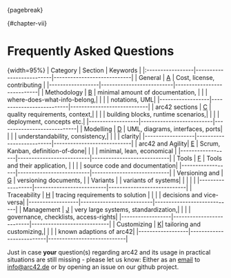 {pagebreak}


{#chapter-vii}
#  Frequently Asked Questions

{width=95%}
| Category         | Section                  | Keywords                   |
|:-----------------|--------------------------|----------------------------|
| General          | [A](#section-vii-A)  | Cost, license, contributing |
|------------------|--------------------------|----------------------------|
| Methodology      | [B](#section-vii-B)  | minimal amount of documentation,
|                  |                          | where-does-what-info-belong,|
|                  |                          | notations, UML|
|------------------|--------------------------|----------------------------|
| arc42 sections   | [C](#section-vii-C)  | quality requirements, context,|
|                  |                          | building blocks, runtime scenarios,|
|                  |                          | deployment, concepts etc.|
|------------------|--------------------------|----------------------------|
| Modelling        | [D](#section-vii-D)  | UML, diagrams, interfaces, ports|
|                  |                          | understandability, consistency,|
|                  |                          | clarity|
|------------------|--------------------------|----------------------------|
| arc42 and Agility| [E](#section-vii-E)  | Scrum, Kanban, definition-of-done|
|                  |                          | minimal, lean, economical |
|------------------|--------------------------|----------------------------|
| Tools            | [F](#section-vii-F)  | Tools and their application, |
|                  |                          | source code and documentation|
|------------------|--------------------------|----------------------------|
| Versioning and   | [G](#section-vii-G)  | versioning documents, |
| Variants         |                          | variants of systems|
|                  |                          | |
|------------------|--------------------------|----------------------------|
| Traceability     | [H](#section-vii-H)  | tracing requirements to solution |
|                  |                          | decisions and vice-versa|
|------------------|--------------------------|----------------------------|
| Management       | [J](#section-vii-J)  | very large systems, standardization,|
|                  |                          | governance, checklists, access-rights|
|------------------|--------------------------|----------------------------|
| Customizing      | [K](#section-vii-K)| tailoring and customizing,|
|                  |                          | known adaptions of arc42|
|------------------|--------------------------|----------------------------|


Just in case **your** question(s) regarding arc42 and its usage in
practical situations are still missing - please let us know:
Either as an [email](mailto:info@arc42.de) to info@arc42.de or
by opening an issue on our github project.
